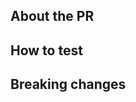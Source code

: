 <!-- The text between the arrows are comments - they will not be visible on your PR. -->

## About the PR
<!-- What did you change in this PR? -->
<!-- Summarize at high level how your new code works. This makes it easier to review. -->

## How to test
<!-- Describe the way it can be tested -->

## Breaking changes
<!--
List any breaking changes, including namespace, public class/method/field changes, prototype renames; and provide instructions for fixing them.
-->